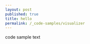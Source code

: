 ```yaml
---
layout: post
published: true
title: hello
permalink: /_code-samples/visualizer
---
```


code sample text
